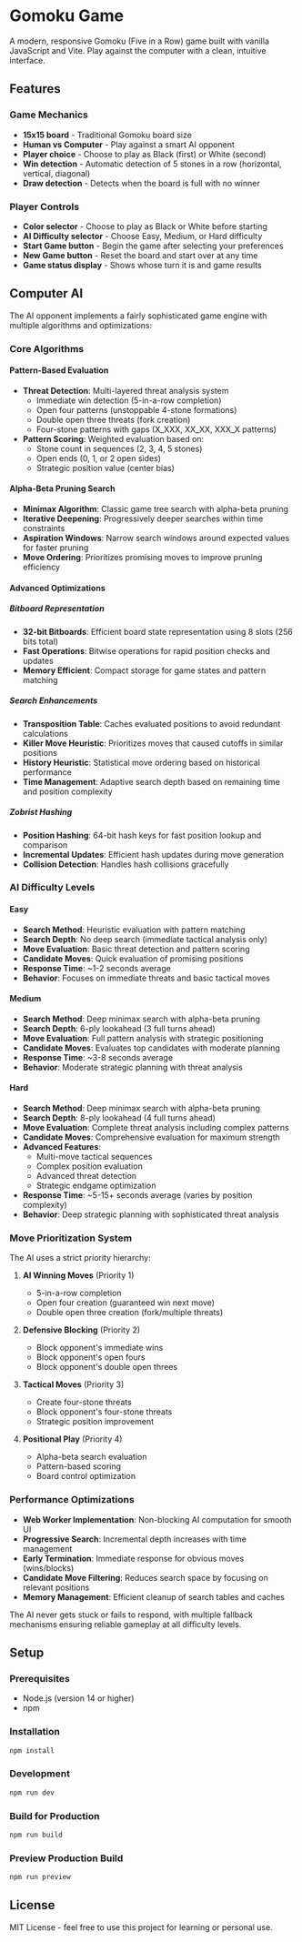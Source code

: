 # Gomoku Game

A modern, responsive Gomoku (Five in a Row) game built with vanilla JavaScript and Vite. Play against the computer with a clean, intuitive interface.

## Features

### Game Mechanics
- **15x15 board** - Traditional Gomoku board size
- **Human vs Computer** - Play against a smart AI opponent
- **Player choice** - Choose to play as Black (first) or White (second)
- **Win detection** - Automatic detection of 5 stones in a row (horizontal, vertical, diagonal)
- **Draw detection** - Detects when the board is full with no winner

### Player Controls
- **Color selector** - Choose to play as Black or White before starting
- **AI Difficulty selector** - Choose Easy, Medium, or Hard difficulty
- **Start Game button** - Begin the game after selecting your preferences
- **New Game button** - Reset the board and start over at any time
- **Game status display** - Shows whose turn it is and game results

## Computer AI

The AI opponent implements a fairly sophisticated game engine with multiple algorithms and optimizations:

### Core Algorithms

#### Pattern-Based Evaluation
- **Threat Detection**: Multi-layered threat analysis system
  - Immediate win detection (5-in-a-row completion)
  - Open four patterns (unstoppable 4-stone formations)
  - Double open three threats (fork creation)
  - Four-stone patterns with gaps (X_XXX, XX_XX, XXX_X patterns)
- **Pattern Scoring**: Weighted evaluation based on:
  - Stone count in sequences (2, 3, 4, 5 stones)
  - Open ends (0, 1, or 2 open sides)
  - Strategic position value (center bias)

#### Alpha-Beta Pruning Search
- **Minimax Algorithm**: Classic game tree search with alpha-beta pruning
- **Iterative Deepening**: Progressively deeper searches within time constraints
- **Aspiration Windows**: Narrow search windows around expected values for faster pruning
- **Move Ordering**: Prioritizes promising moves to improve pruning efficiency

#### Advanced Optimizations

##### Bitboard Representation
- **32-bit Bitboards**: Efficient board state representation using 8 slots (256 bits total)
- **Fast Operations**: Bitwise operations for rapid position checks and updates
- **Memory Efficient**: Compact storage for game states and pattern matching

##### Search Enhancements
- **Transposition Table**: Caches evaluated positions to avoid redundant calculations
- **Killer Move Heuristic**: Prioritizes moves that caused cutoffs in similar positions
- **History Heuristic**: Statistical move ordering based on historical performance
- **Time Management**: Adaptive search depth based on remaining time and position complexity

##### Zobrist Hashing
- **Position Hashing**: 64-bit hash keys for fast position lookup and comparison
- **Incremental Updates**: Efficient hash updates during move generation
- **Collision Detection**: Handles hash collisions gracefully

### AI Difficulty Levels

#### Easy
- **Search Method**: Heuristic evaluation with pattern matching
- **Search Depth**: No deep search (immediate tactical analysis only)
- **Move Evaluation**: Basic threat detection and pattern scoring
- **Candidate Moves**: Quick evaluation of promising positions
- **Response Time**: ~1-2 seconds average
- **Behavior**: Focuses on immediate threats and basic tactical moves

#### Medium
- **Search Method**: Deep minimax search with alpha-beta pruning
- **Search Depth**: 6-ply lookahead (3 full turns ahead)
- **Move Evaluation**: Full pattern analysis with strategic positioning
- **Candidate Moves**: Evaluates top candidates with moderate planning
- **Response Time**: ~3-8 seconds average
- **Behavior**: Moderate strategic planning with threat analysis

#### Hard
- **Search Method**: Deep minimax search with alpha-beta pruning
- **Search Depth**: 8-ply lookahead (4 full turns ahead)
- **Move Evaluation**: Complete threat analysis including complex patterns
- **Candidate Moves**: Comprehensive evaluation for maximum strength
- **Advanced Features**:
  - Multi-move tactical sequences
  - Complex position evaluation
  - Advanced threat detection
  - Strategic endgame optimization
- **Response Time**: ~5-15+ seconds average (varies by position complexity)
- **Behavior**: Deep strategic planning with sophisticated threat analysis

### Move Prioritization System

The AI uses a strict priority hierarchy:

1. **AI Winning Moves** (Priority 1)
   - 5-in-a-row completion
   - Open four creation (guaranteed win next move)
   - Double open three creation (fork/multiple threats)

2. **Defensive Blocking** (Priority 2)
   - Block opponent's immediate wins
   - Block opponent's open fours
   - Block opponent's double open threes

3. **Tactical Moves** (Priority 3)
   - Create four-stone threats
   - Block opponent's four-stone threats
   - Strategic position improvement

4. **Positional Play** (Priority 4)
   - Alpha-beta search evaluation
   - Pattern-based scoring
   - Board control optimization

### Performance Optimizations

- **Web Worker Implementation**: Non-blocking AI computation for smooth UI
- **Progressive Search**: Incremental depth increases with time management
- **Early Termination**: Immediate response for obvious moves (wins/blocks)
- **Candidate Move Filtering**: Reduces search space by focusing on relevant positions
- **Memory Management**: Efficient cleanup of search tables and caches

The AI never gets stuck or fails to respond, with multiple fallback mechanisms ensuring reliable gameplay at all difficulty levels.

## Setup

### Prerequisites
- Node.js (version 14 or higher)
- npm

### Installation
```bash
npm install
```

### Development
```bash
npm run dev
```

### Build for Production
```bash
npm run build
```

### Preview Production Build
```bash
npm run preview
```

## License

MIT License - feel free to use this project for learning or personal use.
